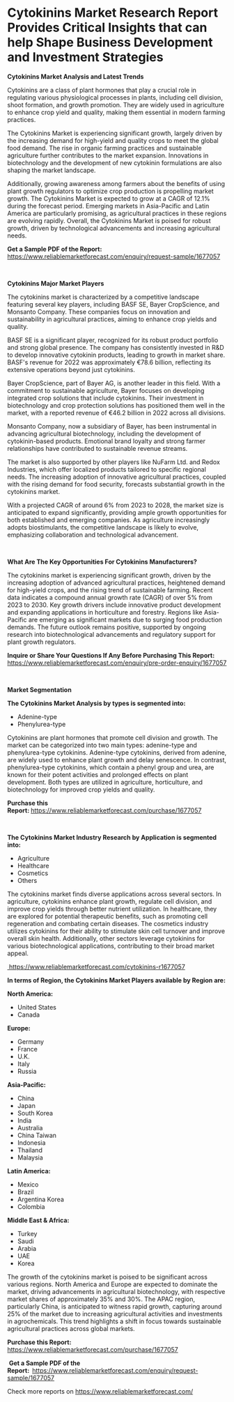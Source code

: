 <p><h1>Cytokinins Market Research Report Provides Critical Insights that can help Shape Business Development and Investment Strategies</h1></p><p><strong>Cytokinins Market Analysis and Latest Trends</strong></p>
<p><p>Cytokinins are a class of plant hormones that play a crucial role in regulating various physiological processes in plants, including cell division, shoot formation, and growth promotion. They are widely used in agriculture to enhance crop yield and quality, making them essential in modern farming practices.</p><p>The Cytokinins Market is experiencing significant growth, largely driven by the increasing demand for high-yield and quality crops to meet the global food demand. The rise in organic farming practices and sustainable agriculture further contributes to the market expansion. Innovations in biotechnology and the development of new cytokinin formulations are also shaping the market landscape. </p><p>Additionally, growing awareness among farmers about the benefits of using plant growth regulators to optimize crop production is propelling market growth. The Cytokinins Market is expected to grow at a CAGR of 12.1% during the forecast period. Emerging markets in Asia-Pacific and Latin America are particularly promising, as agricultural practices in these regions are evolving rapidly. Overall, the Cytokinins Market is poised for robust growth, driven by technological advancements and increasing agricultural needs.</p></p>
<p><strong>Get a Sample PDF of the Report:&nbsp;</strong> <a href="https://www.reliablemarketforecast.com/enquiry/request-sample/1677057?utm_campaign=2449&utm_medium=2&utm_source=Github&utm_content=ia&utm_term=08032025&utm_id=cytokinins">https://www.reliablemarketforecast.com/enquiry/request-sample/1677057</a></p>
<p>&nbsp;</p>
<p><strong>Cytokinins Major Market Players</strong></p>
<p><p>The cytokinins market is characterized by a competitive landscape featuring several key players, including BASF SE, Bayer CropScience, and Monsanto Company. These companies focus on innovation and sustainability in agricultural practices, aiming to enhance crop yields and quality.</p><p>BASF SE is a significant player, recognized for its robust product portfolio and strong global presence. The company has consistently invested in R&D to develop innovative cytokinin products, leading to growth in market share. BASF's revenue for 2022 was approximately €78.6 billion, reflecting its extensive operations beyond just cytokinins.</p><p>Bayer CropScience, part of Bayer AG, is another leader in this field. With a commitment to sustainable agriculture, Bayer focuses on developing integrated crop solutions that include cytokinins. Their investment in biotechnology and crop protection solutions has positioned them well in the market, with a reported revenue of €46.2 billion in 2022 across all divisions.</p><p>Monsanto Company, now a subsidiary of Bayer, has been instrumental in advancing agricultural biotechnology, including the development of cytokinin-based products. Emotional brand loyalty and strong farmer relationships have contributed to sustainable revenue streams.</p><p>The market is also supported by other players like NuFarm Ltd. and Redox Industries, which offer localized products tailored to specific regional needs. The increasing adoption of innovative agricultural practices, coupled with the rising demand for food security, forecasts substantial growth in the cytokinins market.</p><p>With a projected CAGR of around 6% from 2023 to 2028, the market size is anticipated to expand significantly, providing ample growth opportunities for both established and emerging companies. As agriculture increasingly adopts biostimulants, the competitive landscape is likely to evolve, emphasizing collaboration and technological advancement.</p></p>
<p>&nbsp;</p>
<p><strong>What Are The Key Opportunities For Cytokinins Manufacturers?</strong></p>
<p><p>The cytokinins market is experiencing significant growth, driven by the increasing adoption of advanced agricultural practices, heightened demand for high-yield crops, and the rising trend of sustainable farming. Recent data indicates a compound annual growth rate (CAGR) of over 5% from 2023 to 2030. Key growth drivers include innovative product development and expanding applications in horticulture and forestry. Regions like Asia-Pacific are emerging as significant markets due to surging food production demands. The future outlook remains positive, supported by ongoing research into biotechnological advancements and regulatory support for plant growth regulators.</p></p>
<p><strong>Inquire or Share Your Questions If Any Before Purchasing This Report:</strong> <a href="https://www.reliablemarketforecast.com/enquiry/pre-order-enquiry/1677057?utm_campaign=2449&utm_medium=2&utm_source=Github&utm_content=ia&utm_term=08032025&utm_id=cytokinins">https://www.reliablemarketforecast.com/enquiry/pre-order-enquiry/1677057</a></p>
<p>&nbsp;</p>
<p><strong>Market Segmentation</strong></p>
<p><strong>The Cytokinins Market Analysis by types is segmented into:</strong></p>
<p><ul><li>Adenine-type</li><li>Phenylurea-type</li></ul></p>
<p><p>Cytokinins are plant hormones that promote cell division and growth. The market can be categorized into two main types: adenine-type and phenylurea-type cytokinins. Adenine-type cytokinins, derived from adenine, are widely used to enhance plant growth and delay senescence. In contrast, phenylurea-type cytokinins, which contain a phenyl group and urea, are known for their potent activities and prolonged effects on plant development. Both types are utilized in agriculture, horticulture, and biotechnology for improved crop yields and quality.</p></p>
<p><strong>Purchase this Report:&nbsp;</strong><a href="https://www.reliablemarketforecast.com/purchase/1677057?utm_campaign=2449&utm_medium=2&utm_source=Github&utm_content=ia&utm_term=08032025&utm_id=cytokinins">https://www.reliablemarketforecast.com/purchase/1677057</a></p>
<p>&nbsp;</p>
<p><strong>The Cytokinins Market Industry Research by Application is segmented into:</strong></p>
<p><ul><li>Agriculture</li><li>Healthcare</li><li>Cosmetics</li><li>Others</li></ul></p>
<p><p>The cytokinins market finds diverse applications across several sectors. In agriculture, cytokinins enhance plant growth, regulate cell division, and improve crop yields through better nutrient utilization. In healthcare, they are explored for potential therapeutic benefits, such as promoting cell regeneration and combating certain diseases. The cosmetics industry utilizes cytokinins for their ability to stimulate skin cell turnover and improve overall skin health. Additionally, other sectors leverage cytokinins for various biotechnological applications, contributing to their broad market appeal.</p></p>
<p><a href="https://www.reliablemarketforecast.com/cytokinins-r1677057?utm_campaign=2449&utm_medium=2&utm_source=Github&utm_content=ia&utm_term=08032025&utm_id=cytokinins">&nbsp;https://www.reliablemarketforecast.com/cytokinins-r1677057</a></p>
<p><strong>In terms of Region, the Cytokinins Market Players available by Region are:</strong></p>
<p>
    <p> <strong> North America: </strong>
        <ul>
            <li>United States</li>
            <li>Canada</li>
        </ul>
        </p> 
    <p> <strong> Europe: </strong>
        <ul>
            <li>Germany</li>
            <li>France</li>
            <li>U.K.</li>
            <li>Italy</li>
            <li>Russia</li>
        </ul>
        </p> 
    <p> <strong> Asia-Pacific: </strong>
        <ul>
            <li>China</li>
            <li>Japan</li>
            <li>South Korea</li>
            <li>India</li>
            <li>Australia</li>
            <li>China Taiwan</li>
            <li>Indonesia</li>
            <li>Thailand</li>
            <li>Malaysia</li>
        </ul>
        </p> 
    <p> <strong> Latin America: </strong>
        <ul>
            <li>Mexico</li>
            <li>Brazil</li>
            <li>Argentina Korea</li>
            <li>Colombia</li>
        </ul>
        </p> 
    <p> <strong> Middle East & Africa: </strong>
        <ul>
            <li>Turkey</li>
            <li>Saudi</li>
            <li>Arabia</li>
            <li>UAE</li>
            <li>Korea</li>
        </ul>
    </p>
    </p>
<p><p>The growth of the cytokinins market is poised to be significant across various regions. North America and Europe are expected to dominate the market, driving advancements in agricultural biotechnology, with respective market shares of approximately 35% and 30%. The APAC region, particularly China, is anticipated to witness rapid growth, capturing around 25% of the market due to increasing agricultural activities and investments in agrochemicals. This trend highlights a shift in focus towards sustainable agricultural practices across global markets.</p></p>
<p><strong>Purchase this Report: </strong><a href="https://www.reliablemarketforecast.com/purchase/1677057?utm_campaign=2449&utm_medium=2&utm_source=Github&utm_content=ia&utm_term=08032025&utm_id=cytokinins">https://www.reliablemarketforecast.com/purchase/1677057</a></p>
<p>&nbsp;<strong>Get a Sample PDF of the Report:&nbsp;&nbsp;</strong><a href="https://www.reliablemarketforecast.com/enquiry/request-sample/1677057?utm_campaign=2449&utm_medium=2&utm_source=Github&utm_content=ia&utm_term=08032025&utm_id=cytokinins">https://www.reliablemarketforecast.com/enquiry/request-sample/1677057</a></p>
<p><strong></strong></p>
<p>Check more reports on <a href="https://www.reliablemarketforecast.com/?utm_campaign=2449&utm_medium=2&utm_source=Github&utm_content=ia&utm_term=08032025&utm_id=cytokinins">https://www.reliablemarketforecast.com/</a></p>